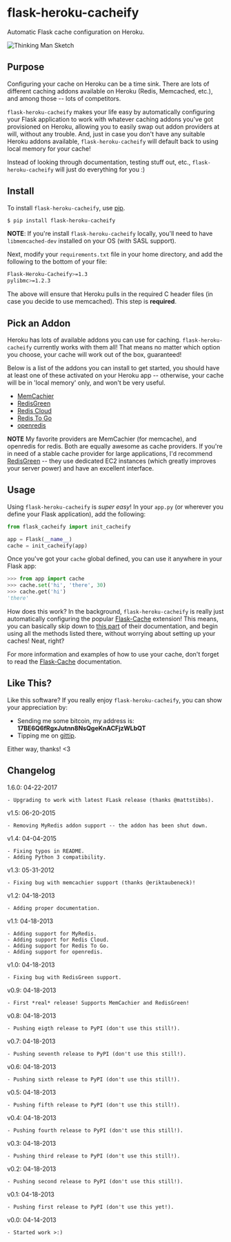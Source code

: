 # flask-heroku-cacheify

Automatic Flask cache configuration on Heroku.

![Thinking Man Sketch](https://raw.github.com/rdegges/flask-heroku-cacheify/master/assets/thinking-man-sketch.jpg)


## Purpose

Configuring your cache on Heroku can be a time sink.  There are lots of
different caching addons available on Heroku (Redis, Memcached, etc.), and among
those -- lots of competitors.

`flask-heroku-cacheify` makes your life easy by automatically configuring your
Flask application to work with whatever caching addons you've got provisioned
on Heroku, allowing you to easily swap out addon providers at will, without any
trouble.  And, just in case you don't have any suitable Heroku addons available,
`flask-heroku-cacheify` will default back to using local memory for your cache!

Instead of looking through documentation, testing stuff out, etc.,
`flask-heroku-cacheify` will just do everything for you :)


## Install

To install `flask-heroku-cacheify`, use [pip](http://pip.readthedocs.org/en/latest/).

```bash
$ pip install flask-heroku-cacheify
```

**NOTE**: If you're install `flask-heroku-cacheify` locally, you'll need to
have `libmemcached-dev` installed on your OS (with SASL support).

Next, modify your `requirements.txt` file in your home directory, and add the
following to the bottom of your file:

```bash
Flask-Heroku-Cacheify>=1.3
pylibmc>=1.2.3
```

The above will ensure that Heroku pulls in the required C header files (in case
you decide to use memcached).  This step is **required**.


## Pick an Addon

Heroku has lots of available addons you can use for caching.
`flask-heroku-cacheify` currently works with them all!  That means no matter
which option you choose, your cache will work out of the box, guaranteed!

Below is a list of the addons you can install to get started, you should have at
least one of these activated on your Heroku app -- otherwise, your cache will be
in 'local memory' only, and won't be very useful.

- [MemCachier](https://addons.heroku.com/memcachier)
- [RedisGreen](https://addons.heroku.com/redisgreen)
- [Redis Cloud](https://addons.heroku.com/rediscloud)
- [Redis To Go](https://addons.heroku.com/redistogo)
- [openredis](https://addons.heroku.com/openredis)

**NOTE** My favorite providers are MemCachier (for memcache), and openredis for
redis.  Both are equally awesome as cache providers.  If you're in need of a
stable cache provider for large applications, I'd recommend
[RedisGreen](https://addons.heroku.com/redisgreen) -- they use dedicated EC2
instances (which greatly improves your server power) and have an excellent
interface.


## Usage

Using `flask-heroku-cacheify` is *super easy*!  In your `app.py` (or wherever
you define your Flask application), add the following:

```python
from flask_cacheify import init_cacheify

app = Flask(__name__)
cache = init_cacheify(app)
```

Once you've got your `cache` global defined, you can use it anywhere in your
Flask app:

```python
>>> from app import cache
>>> cache.set('hi', 'there', 30)
>>> cache.get('hi')
'there'
```

How does this work?  In the background, `flask-heroku-cacheify` is really just
automatically configuring the popular
[Flask-Cache](http://pythonhosted.org/Flask-Cache/) extension!  This means, you
can basically skip down to [this
part](http://pythonhosted.org/Flask-Cache/#caching-view-functions) of their
documentation, and begin using all the methods listed there, without worrying
about setting up your caches!  Neat, right?

For more information and examples of how to use your cache, don't forget to read
the [Flask-Cache](http://pythonhosted.org/Flask-Cache/) documentation.


## Like This?

Like this software?  If you really enjoy `flask-heroku-cacheify`, you can show
your appreciation by:

- Sending me some bitcoin, my address is: **17BE6Q6fRgxJutnn8NsQgeKnACFjzWLbQT**
- Tipping me on [gittip](https://www.gittip.com/rdegges/).

Either way, thanks!  <3


## Changelog

1.6.0: 04-22-2017

    - Upgrading to work with latest FLask release (thanks @mattstibbs).

v1.5: 06-20-2015

    - Removing MyRedis addon support -- the addon has been shut down.

v1.4: 04-04-2015

    - Fixing typos in README.
    - Adding Python 3 compatibility.

v1.3: 05-31-2012

    - Fixing bug with memcachier support (thanks @eriktaubeneck)!

v1.2: 04-18-2013

    - Adding proper documentation.

v1.1: 04-18-2013

    - Adding support for MyRedis.
    - Adding support for Redis Cloud.
    - Adding support for Redis To Go.
    - Adding support for openredis.

v1.0: 04-18-2013

    - Fixing bug with RedisGreen support.

v0.9: 04-18-2013

    - First *real* release! Supports MemCachier and RedisGreen!

v0.8: 04-18-2013

    - Pushing eigth release to PyPI (don't use this still!).

v0.7: 04-18-2013

    - Pushing seventh release to PyPI (don't use this still!).

v0.6: 04-18-2013

    - Pushing sixth release to PyPI (don't use this still!).

v0.5: 04-18-2013

    - Pushing fifth release to PyPI (don't use this still!).

v0.4: 04-18-2013

    - Pushing fourth release to PyPI (don't use this still!).

v0.3: 04-18-2013

    - Pushing third release to PyPI (don't use this still!).

v0.2: 04-18-2013

    - Pushing second release to PyPI (don't use this still!).

v0.1: 04-18-2013

    - Pushing first release to PyPI (don't use this yet!).

v0.0: 04-14-2013

    - Started work >:)
